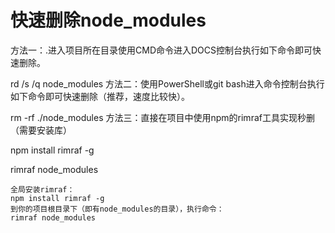 # 快速删除node_modules

方法一：.进入项目所在目录使用CMD命令进入DOCS控制台执行如下命令即可快速删除。

rd /s /q node_modules
方法二：使用PowerShell或git bash进入命令控制台执行如下命令即可快速删除（推荐，速度比较快）。

rm -rf ./node_modules
方法三：直接在项目中使用npm的rimraf工具实现秒删（需要安装库）

npm install rimraf -g

rimraf node_modules

```
全局安装rimraf：
npm install rimraf -g
到你的项目根目录下（即有node_modules的目录），执行命令：
rimraf node_modules
```

